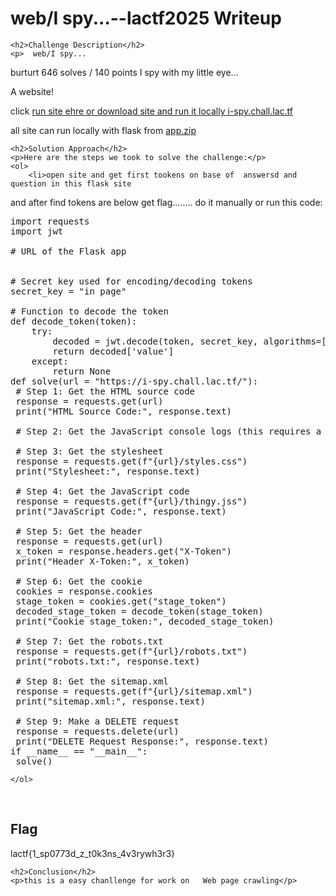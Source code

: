 <title>web/I spy...--lactf2025  Writeup </title>
 

<!DOCTYPE html>
<html>
 
<body>
    <h1>web/I spy...--lactf2025 Writeup </h1>

    <h2>Challenge Description</h2>
    <p>  web/I spy...
burturt
646 solves / 140 points
I spy with my little eye...

A website!

click
<a href="https://i-spy.chall.lac.tf">run site ehre or download site and run it locally<a href="https://cybersecctf.github.io/blog/2025/lactf/i-spy/app/app.zip"> i-spy.chall.lac.tf</a> 

all site  can run locally with flask from  <a href="https://cybersecctf.github.io/blog/2025/lactf/i-spy/app/app.zip"> app.zip</a> 

</p>

    <h2>Solution Approach</h2>
    <p>Here are the steps we took to solve the challenge:</p>
    <ol> 
        <li>open site and get first tookens on base of  answersd and question in this flask site
and after find tokens are below get flag........
do it manually or run this code:
<pre>
import requests
import jwt

# URL of the Flask app


# Secret key used for encoding/decoding tokens
secret_key = "in page"

# Function to decode the token
def decode_token(token):
    try:
        decoded = jwt.decode(token, secret_key, algorithms=['HS256'])
        return decoded['value']
    except:
        return None
def solve(url = "https://i-spy.chall.lac.tf/"):
 # Step 1: Get the HTML source code
 response = requests.get(url)
 print("HTML Source Code:", response.text)

 # Step 2: Get the JavaScript console logs (this requires a browser environment, not directly possible with requests)

 # Step 3: Get the stylesheet
 response = requests.get(f"{url}/styles.css")
 print("Stylesheet:", response.text)

 # Step 4: Get the JavaScript code
 response = requests.get(f"{url}/thingy.jss")
 print("JavaScript Code:", response.text)

 # Step 5: Get the header
 response = requests.get(url)
 x_token = response.headers.get("X-Token")
 print("Header X-Token:", x_token)

 # Step 6: Get the cookie
 cookies = response.cookies
 stage_token = cookies.get("stage_token")
 decoded_stage_token = decode_token(stage_token)
 print("Cookie stage_token:", decoded_stage_token)

 # Step 7: Get the robots.txt
 response = requests.get(f"{url}/robots.txt")
 print("robots.txt:", response.text)

 # Step 8: Get the sitemap.xml
 response = requests.get(f"{url}/sitemap.xml")
 print("sitemap.xml:", response.text)
 
 # Step 9: Make a DELETE request
 response = requests.delete(url)
 print("DELETE Request Response:", response.text)
if __name__ == "__main__":
 solve()
</pre>

    </ol> 
<br>
    <h2>Flag</h2>
    <p class="flag">lactf{1_sp0773d_z_t0k3ns_4v3rywh3r3}
</p>

    <h2>Conclusion</h2>
    <p>this is a easy chanllenge for work on   Web page crawling</p>

</body>
</html>
